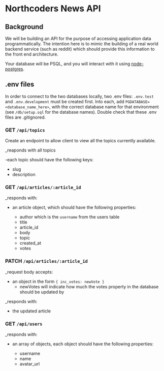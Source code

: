 # Northcoders News API

## Background

We will be building an API for the purpose of accessing application data programmatically. The intention here is to mimic the building of a real world backend service (such as reddit) which should provide this information to the front end architecture.

Your database will be PSQL, and you will interact with it using [node-postgres](https://node-postgres.com/).

## .env files

In order to connect to the two databases locally, two .env files: `.env.test` and `.env.development` must be created first. Into each, add `PGDATABASE=<database_name_here>`, with the correct database name for that environment (see `/db/setup.sql` for the database names). Double check that these .env files are .gitignored.


### **GET** `/api/topics`

Create an endpoint to allow client to view all the topics currently available.

_reaponds with all topics

-each topic should have the following keys:

  - slug
  - description

### **GET** `/api/articles/:article_id`

_responds with:

- an article object, which should have the following properties:

  - author which is the `username` from the users table
  - title
  - article_id
  - body
  - topic
  - created_at
  - votes

### **PATCH** `/api/articles/:article_id`

_request body accepts:

- an object in the form `{ inc_votes: newVote }`
  - newVotes will indicate how much the votes property in the database should be updated by

_responds with:

- the updated article

### **GET** `/api/users`

_responds with:

- an array of objects, each object should have the following properties:

  - username
  - name
  - avatar_url
 
  